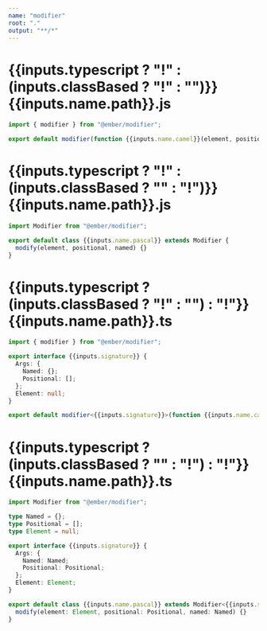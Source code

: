 ```yaml
---
name: "modifier"
root: "."
output: "**/*"
---
```


# {{inputs.typescript ? "!" : (inputs.classBased ? "!" : "")}}{{inputs.name.path}}.js

```js
import { modifier } from "@ember/modifier";

export default modifier(function {{inputs.name.camel}}(element, positional, named) {});

```

# {{inputs.typescript ? "!" : (inputs.classBased ? "" : "!")}}{{inputs.name.path}}.js

```js
import Modifier from "@ember/modifier";

export default class {{inputs.name.pascal}} extends Modifier {
  modify(element, positional, named) {}
}

```

# {{inputs.typescript ? (inputs.classBased ? "!" : "") : "!"}}{{inputs.name.path}}.ts

```ts
import { modifier } from "@ember/modifier";

export interface {{inputs.signature}} {
  Args: {
    Named: {};
    Positional: [];
  };
  Element: null;
}

export default modifier<{{inputs.signature}}>(function {{inputs.name.camel}}(element, positional, named) {});

```

# {{inputs.typescript ? (inputs.classBased ? "" : "!") : "!"}}{{inputs.name.path}}.ts

```ts
import Modifier from "@ember/modifier";

type Named = {};
type Positional = [];
type Element = null;

export interface {{inputs.signature}} {
  Args: {
    Named: Named;
    Positional: Positional;
  };
  Element: Element;
}

export default class {{inputs.name.pascal}} extends Modifier<{{inputs.signature}}> {
  modify(element: Element, positional: Positional, named: Named) {}
}

```
